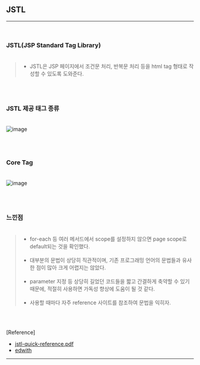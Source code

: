 JSTL
----

---

<br>

### JSTL(JSP Standard Tag Library)<br><br>

> -	JSTL은 JSP 페이지에서 조건문 처리, 반복문 처리 등을 html tag 형태로 작성할 수 있도록 도와준다.

<br><br>

### JSTL 제공 태그 종류<br><br>

![image](https://user-images.githubusercontent.com/56240505/69816418-acd17500-123b-11ea-997b-a516206076da.png)

<br><br>

### Core Tag<br><br>

![image](https://user-images.githubusercontent.com/56240505/69816502-ddb1aa00-123b-11ea-9263-6a21eb6ae020.png)

<br><br>

### 느낀점<br><br>

> -	for-each 등 여러 메서드에서 scope를 설정하지 않으면 page scope로 default되는 것을 확인했다.<br><Br>
> -	대부분의 문법이 상당히 직관적이며, 기존 프로그래밍 언어의 문법들과 유사한 점이 많아 크게 어렵지는 않았다.<br><br>
> -	parameter 지정 등 상당히 길었던 코드들을 짧고 간결하게 축약할 수 있기 때문에, 적절히 사용하면 가독성 향상에 도움이 될 것 같다.<br><br>
> -	사용할 때마다 자주 reference 사이트를 참조하여 문법을 익히자.

<br><br>

[Reference]

-	[jstl-quick-reference.pdf](http://cs.roosevelt.edu/eric/books/JSP/jstl-quick-reference.pdf)<br>
-	[edwith](https://www.edwith.org/boostcourse-web/lecture/16713/)

---
